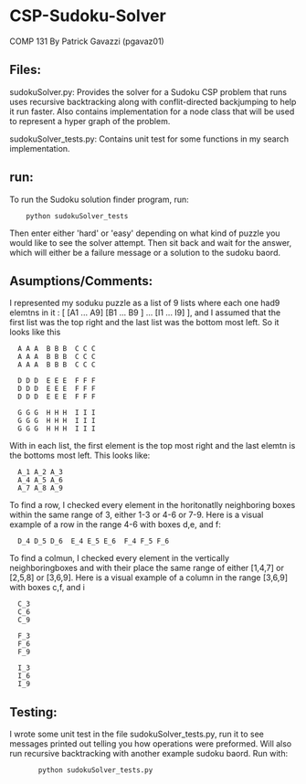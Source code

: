 # CSP-Sudoku-Solver
COMP 131
By Patrick Gavazzi (pgavaz01)


## Files:

sudokuSolver.py: Provides the solver for a Sudoku CSP problem that runs uses recursive backtracking along with conflit-directed backjumping to help it run faster. Also contains implementation for a node class that will be used to represent a hyper graph of the problem. 
    
sudokuSolver_tests.py: Contains unit test for some functions in my search implementation.





## run: 
To run the Sudoku solution finder program, run:
    
        python sudokuSolver_tests
     
Then enter either 'hard' or 'easy' depending on what kind of puzzle you would like to see the solver attempt. Then sit back and wait for the  answer, which will either be a failure message or a solution to the sudoku baord. 

     






## Asumptions/Comments:

I represented my soduku puzzle as a list of 9 lists where each one had9 elemtns in it : [ [A1 ... A9] [B1 ... B9 ] ... [I1 ... I9] ], and I assumed that the first list was the top right and the last list was the bottom most left. So it looks like this
      
      A A A  B B B  C C C 
      A A A  B B B  C C C 
      A A A  B B B  C C C 
      
      D D D  E E E  F F F
      D D D  E E E  F F F
      D D D  E E E  F F F
      
      G G G  H H H  I I I
      G G G  H H H  I I I
      G G G  H H H  I I I
      
With in each list, the first element is the top most right and the last elemtn is the bottoms most left. This looks like:
      
      A_1 A_2 A_3
      A_4 A_5 A_6
      A_7 A_8 A_9

To find a row, I checked every element in the horitonatlly neighboring boxes within the same range of 3, either 1-3 or 4-6 or 7-9. Here is a visual example of a row in the range 4-6 with boxes d,e, and f:
      
      D_4 D_5 D_6  E_4 E_5 E_6  F_4 F_5 F_6
      
To find a colmun, I checked every element in the vertically neighboringboxes and with their place the same range of either [1,4,7] or [2,5,8] or [3,6,9]. Here is a visual example of a column in the range [3,6,9] with boxes c,f, and i
      
      C_3
      C_6
      C_9 
      
      F_3
      F_6
      F_9
      
      I_3
      I_6
      I_9


## Testing:  
I wrote some unit test in the file sudokuSolver_tests.py, run it  to see messages printed out telling you how operations were preformed. Will also run recursive backtracking with another example sudoku baord. Run with:
       
           python sudokuSolver_tests.py
